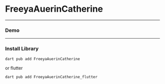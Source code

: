 # FreeyaAuerinCatherine


---

### Demo

---

### Install Library

```bash
dart pub add FreeyaAuerinCatherine
```

or flutter

```bash
dart pub add FreeyaAuerinCatherine_flutter
```
 